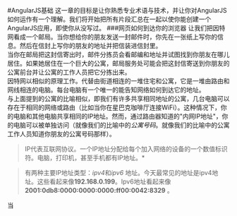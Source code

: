 #AngularJS基础
这一章的目标是让你熟悉专业术语与技术，并让你对AngularJS如何运作有一个理解。我们将开始把所有片段汇总在一起以使你能创建一个AngularJS应用，即使你从没写过。
###网页如何到达你的浏览器
让我们把因特网看成一个邮局。当你想给你的朋友发送一封邮件时，你先在一张纸上写你的信息。然后在信封上写你的朋友的地址并把信装进信封里。  
当你在邮局把这封信寄出时，邮件分拣员会看邮编和地址并试图找到你朋友在哪儿居住。如果她居住在一个巨大的公寓，邮局服务处可能会把这封信寄送到你朋友的公寓前台并让公寓的工作人员把它分拣出来。  
因特网以相似的原理工作。代替由街道相连的一堆住宅和公寓，它是一堆由路由和网线相连的电脑。每台电脑有一个唯一的能告知网络如何到达它的地址。  
与上面提到的公寓的比喻相似，即我们有许多共享相同地址的公寓，几台电脑可以存在于相同的网络或路由（比如当你在星巴克咖啡厅连接WiFi）。这种情况下，你的电脑和其他电脑共享相同的IP地址。然而，通过路由器知道的"内网IP地址"，你的电脑可以被单独访问（就像我们的比喻中的*公寓号码*。就像我们的比喻中的公寓工作人员知道你朋友的公寓号码那样）。   
	
>	IP代表互联网协议。一个IP地址分配给每个加入网络的设备的一个数值标识符。电脑，打印机，甚至手机都有IP地址。*
	
>	有两种主要IP地址类型：*ipv4*和*ipv6* 地址。今天最常见的地址是ipv4地址。这些看起来像**192.168.0.199**。Ipv6地址看起来像**2001:0db8:0000:0000:0000:ff00:0042:8329** 。

当